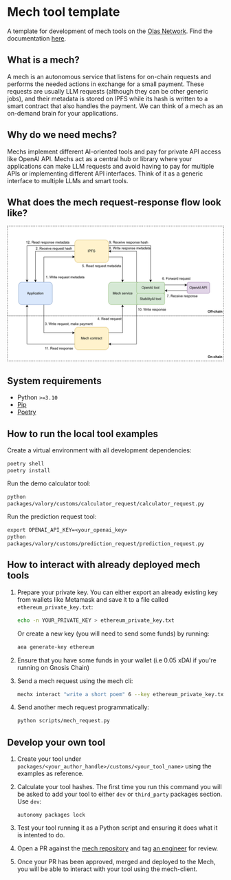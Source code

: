 # Mech tool template

A template for development of mech tools on the [Olas Network](https://olas.network/). Find the documentation [here](https://docs.autonolas.network).


## What is a mech?

A mech is an autonomous service that listens for on-chain requests and performs the needed actions in exchange for a small payment. These requests are usually LLM requests (although they can be other generic jobs), and their metadata is stored on IPFS while its hash is written to a smart contract that also handles the payment. We can think of a mech as an on-demand brain for your applications.

## Why do we need mechs?

Mechs implement different AI-oriented tools and pay for private API access like OpenAI API. Mechs act as a central hub or library where your applications can make LLM requests and avoid having to pay for multiple APIs or implementing different API interfaces. Think of it as a generic interface to multiple LLMs and smart tools.

## What does the mech request-response flow look like?

![Mech request-response flow](/images/mech_request.png)

## System requirements

- Python `>=3.10`
- [Pip](https://pip.pypa.io/en/stable/installation/)
- [Poetry](https://python-poetry.org/)


## How to run the local tool examples

Create a virtual environment with all development dependencies:

    poetry shell
    poetry install


Run the demo calculator tool:

    python packages/valory/customs/calculator_request/calculator_request.py

Run the prediction request tool:

    export OPENAI_API_KEY=<your_openai_key>
    python packages/valory/customs/prediction_request/prediction_request.py


## How to interact with already deployed mech tools

1. Prepare your private key. You can either export an already existing key from wallets like Metamask and save it to a file called `ethereum_private_key.txt`:

    ```bash
    echo -n YOUR_PRIVATE_KEY > ethereum_private_key.txt
    ```

    Or create a new key (you will need to send some funds) by running:

    ```bash
    aea generate-key ethereum
    ```

2. Ensure that you have some funds in your wallet (i.e 0.05 xDAI if you're running on Gnosis Chain)

3. Send a mech request using the mech cli:

    ```bash
    mechx interact "write a short poem" 6 --key ethereum_private_key.txt --tool openai-gpt-3.5-turbo --chain-config gnosis --confirm on-chain
    ```

4. Send another mech request programmatically:

    ```bash
    python scripts/mech_request.py
    ```


## Develop your own tool

1. Create your tool under `packages/<your_author_handle>/customs/<your_tool_name>` using the examples as reference.

2. Calculate your tool hashes. The first time you run this command you will be asked to add your tool to either `dev` or `third_party` packages section. Use `dev`:

    ```
    autonomy packages lock
    ```

3. Test your tool running it as a Python script and ensuring it does what it is intented to do.

4. Open a PR against the [mech repository](https://github.com/valory-xyz/mech) and tag [an engineer](https://github.com/valory-xyz/mech/graphs/contributors) for review.

5. Once your PR has been approved, merged and deployed to the Mech, you will be able to interact with your tool using the mech-client.